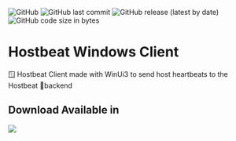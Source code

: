 ![GitHub](https://img.shields.io/github/license/ruben69695/hostbeat-win?color=purple)
![GitHub last commit](https://img.shields.io/github/last-commit/ruben69695/hostbeat-win)
![GitHub release (latest by date)](https://img.shields.io/github/v/release/ruben69695/hostbeat-win?color=purple)
![GitHub code size in bytes](https://img.shields.io/github/languages/code-size/ruben69695/hostbeat-win?color=purple)
# Hostbeat Windows Client 
🪟 Hostbeat Client made with WinUi3 to send host heartbeats to the Hostbeat 🌋backend

## Download Available in
<a href="https://apps.microsoft.com/store/detail/9PPNR91LRTNL?launch=true&mode=full">
	<img src="https://get.microsoft.com/images/en%20dark.svg"/>
</a>
